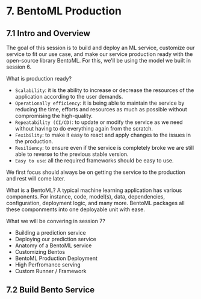 # 7. BentoML Production

## 7.1 Intro and Overview

The goal of this session is to build and deploy an ML service, customize our service to fit our use case, and make our service production ready with the open-source library BentoML. For this, we'll be using the model we built in session 6.

What is production ready?

- `Scalability`: it is the ability to increase or decrease the resources of the application according to the user demands.
- `Operationally efficiency`: it is being able to maintain the service by reducing the time, efforts and resources as much as possible without compromising the high-quality.
- `Repeatability (CI/CD)`: to update or modify the service as we need without having to do everything again from the scratch.
- `Fexibility`: to make it easy to react and apply changes to the issues in the production.
- `Resiliency`: to ensure even if the service is completely broke we are still able to reverse to the previous stable version.
- `Easy to use`: all the required frameworks should be easy to use.

We first focus should always be on getting the service to the production and rest will come later.

What is a BentoML? A typical machine learning application has various components. For instance, code, model(s), data, dependencies, configuration, deployment logic, and many more. BentoML packages all these componments into one deployable unit with ease.

What we will be convering in session 7?

- Building a prediction service
- Deploying our prediction service
- Anatomy of a BentoML service
- Customizing Bentos
- BentoML Production Deployment
- High Perfromance serving
- Custom Runner / Framework

## 7.2 Build Bento Service

